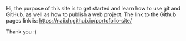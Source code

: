 Hi, the purpose of this site is to get started and learn how to use git and GitHub, as well as how to publish a web project.
The link to the Github pages link is: https://naiixh.github.io/portofolio-site/

Thank you :)
